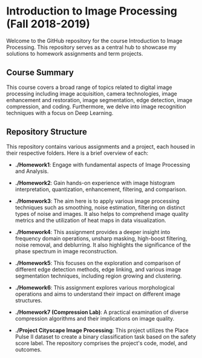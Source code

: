 # Introduction to Image Processing (Fall 2018-2019)

Welcome to the GitHub repository for the course Introduction to Image Processing. This repository serves as a central hub to showcase my solutions to homework assignments and term projects.

## Course Summary

This course covers a broad range of topics related to digital image processing including image acquisition, camera technologies, image enhancement and restoration, image segmentation, edge detection, image compression, and coding. Furthermore, we delve into image recognition techniques with a focus on Deep Learning. 

## Repository Structure

This repository contains various assignments and a project, each housed in their respective folders. Here is a brief overview of each:

- **./Homework1**: Engage with fundamental aspects of Image Processing and Analysis.
  
- **./Homework2**: Gain hands-on experience with image histogram interpretation, quantization, enhancement, filtering, and comparison.

- **./Homework3**: The aim here is to apply various image processing techniques such as smoothing, noise estimation, filtering on distinct types of noise and images. It also helps to comprehend image quality metrics and the utilization of heat maps in data visualization.

- **./Homework4**: This assignment provides a deeper insight into frequency domain operations, unsharp masking, high-boost filtering, noise removal, and deblurring. It also highlights the significance of the phase spectrum in image reconstruction.

- **./Homework5**: This focuses on the exploration and comparison of different edge detection methods, edge linking, and various image segmentation techniques, including region growing and clustering.

- **./Homework6**: This assignment explores various morphological operations and aims to understand their impact on different image structures.

- **./Homework7 (Compression Lab)**: A practical examination of diverse compression algorithms and their implications on image quality.

- **./Project Cityscape Image Processing**: This project utilizes the Place Pulse II dataset to create a binary classification task based on the safety score label. The repository comprises the project's code, model, and outcomes.


